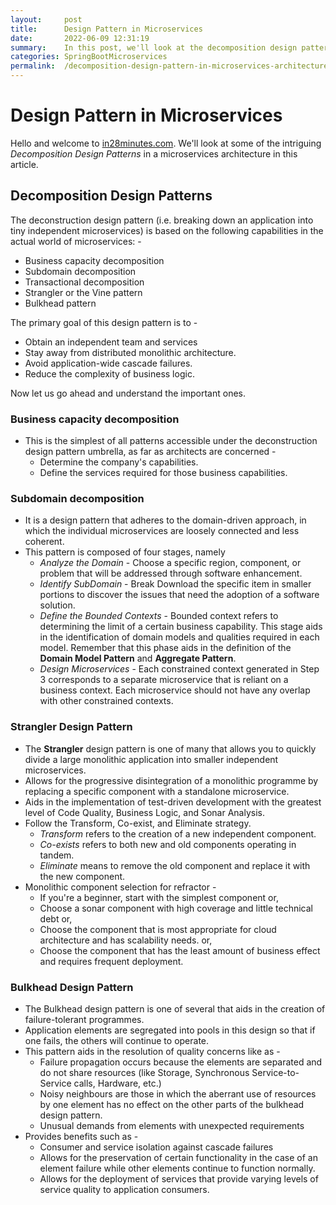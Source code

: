 ```yaml
---
layout:     post
title:      Design Pattern in Microservices
date:       2022-06-09 12:31:19
summary:    In this post, we'll look at the decomposition design pattern in the context of microservices architecture
categories: SpringBootMicroservices
permalink:  /decomposition-design-pattern-in-microservices-architecture
---
```


# Design Pattern in Microservices

Hello and welcome to [in28minutes.com](https://courses.in28minutes.com/). We'll look at some of the intriguing *Decomposition Design Patterns* in a microservices architecture in this article.

## Decomposition Design Patterns

The deconstruction design pattern (i.e. breaking down an application into tiny independent microservices) is based on the following capabilities in the actual world of microservices: -

 - Business capacity decomposition
 - Subdomain decomposition
 - Transactional decomposition
 - Strangler or the Vine pattern
 - Bulkhead pattern

The primary goal of this design pattern is to - 

 - Obtain an independent team and services
 - Stay away from distributed monolithic architecture.
 - Avoid application-wide cascade failures.
 - Reduce the complexity of business logic.

Now let us go ahead and understand the important ones.

### Business capacity decomposition

 - This is the simplest of all patterns accessible under the deconstruction design pattern umbrella, as far as architects are concerned -
	 - Determine the company's capabilities.
	 - Define the services required for those business capabilities.

### Subdomain decomposition

 - It is a design pattern that adheres to the domain-driven approach, in which the individual microservices are loosely connected and less coherent.
 - This pattern is composed of four stages, namely
	 - *Analyze the Domain* - Choose a specific region, component, or problem that will be addressed through software enhancement.
	 - *Identify SubDomain* - Break Download the specific item in smaller portions to discover the issues that need the adoption of a software solution.
	 - *Define the Bounded Contexts* - Bounded context refers to determining the limit of a certain business capability. This stage aids in the identification of domain models and qualities required in each model. Remember that this phase aids in the definition of the **Domain Model Pattern** and **Aggregate Pattern**.
	 - *Design Microservices* - Each constrained context generated in Step 3 corresponds to a separate microservice that is reliant on a business context. Each microservice should not have any overlap with other constrained contexts.

### Strangler Design Pattern

 - The **Strangler** design pattern is one of many that allows you to quickly divide a large monolithic application into smaller independent microservices.
 - Allows for the progressive disintegration of a monolithic programme by replacing a specific component with a standalone microservice.
 - Aids in the implementation of test-driven development with the greatest level of Code Quality, Business Logic, and Sonar Analysis.
 - Follow the Transform, Co-exist, and Eliminate strategy.
	 - *Transform* refers to the creation of a new independent component.
	 - *Co-exists* refers to both new and old components operating in tandem.
	 - *Eliminate* means to remove the old component and replace it with the new component.
 - Monolithic component selection for refractor -
	 - If you're a beginner, start with the simplest component or,
	 - Choose a sonar component with high coverage and little technical debt or,
	 - Choose the component that is most appropriate for cloud architecture and has scalability needs. or,
	 - Choose the component that has the least amount of business effect and requires frequent deployment.

### Bulkhead Design Pattern

 - The Bulkhead design pattern is one of several that aids in the creation of failure-tolerant programmes.
 - Application elements are segregated into pools in this design so that if one fails, the others will continue to operate.
 - This pattern aids in the resolution of quality concerns like as -
	 - Failure propagation occurs because the elements are separated and do not share resources (like Storage, Synchronous Service-to-Service calls, Hardware, etc.)
	 - Noisy neighbours are those in which the aberrant use of resources by one element has no effect on the other parts of the bulkhead design pattern.
	 - Unusual demands from elements with unexpected requirements
 - Provides benefits such as -
	 - Consumer and service isolation against cascade failures
	 - Allows for the preservation of certain functionality in the case of an element failure while other elements continue to function normally.
	 - Allows for the deployment of services that provide varying levels of service quality to application consumers.
